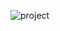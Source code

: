

![project](https://github.com/DaniloPnggg/Weather-App/assets/73659853/45772481-2ef8-4741-a0bf-ddc1ae7f338c)
